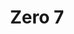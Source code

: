 ---
title: "Zero 7"
summary: "Zero 7 are an English musical duo consisting of Henry Binns and Sam Hardaker. They began as studio engineers and in 1997 formed the group Zero 7. Their debut album, Simple Things, was released in 2001 in which their song \"Destiny\" stayed in the top 100 of the UK Single Charts. Subsequent albums include When It Falls, The Garden, and Yeah Ghost.
After studying sound engineering, Binns and Hardaker began their careers in the music industry in the 1990s at Mickie Most's RAK recording studio in London, engineering music for British groups like Pet Shop Boys, Young Disciples, and Robert Plant. In 1997 they created a remix of the song \"Climbing Up the Walls\" by Radiohead and Binns received a credit for additional sampling on Kid A. The pair also remixed Terry Callier's \"Love Theme From Spartacus\" and songs by Lenny Kravitz, Sneaker Pimps and Lambchop."
slug: "zero-7"
image: "zero-7.jpg"
apple_music_artist_url: "https://music.apple.com/gb/artist/zero-7/2509752"
wikipedia_url: "https://en.wikipedia.org/wiki/Zero_7"
---